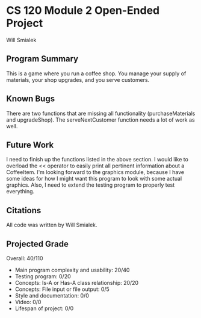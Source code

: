 # CS 120 Module 2 Open-Ended Project
Will Smialek

## Program Summary
This is a game where you run a coffee shop. You manage your supply of materials, your shop upgrades, and you serve 
customers.

## Known Bugs
There are two functions that are missing all functionality (purchaseMaterials and upgradeShop). The serveNextCustomer 
function needs a lot of work as well.

## Future Work
I need to finish up the functions listed in the above section. I would like to overload the << operator to easily print 
all pertinent information about a CoffeeItem. I'm looking forward to the graphics module, because I have some ideas for
how I might want this program to look with some actual graphics. Also, I need to extend the testing program to properly
test everything.

## Citations
All code was written by Will Smialek.

## Projected Grade
Overall: 40/110
* Main program complexity and usability: 20/40
* Testing program: 0/20
* Concepts: Is-A or Has-A class relationship: 20/20
* Concepts: File input or file output: 0/5
* Style and documentation: 0/0
* Video: 0/0
* Lifespan of project: 0/0